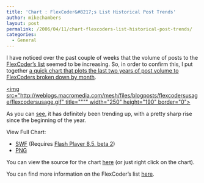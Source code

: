 ```yaml
---
title: 'Chart : FlexCoder&#8217;s List Historical Post Trends'
author: mikechambers
layout: post
permalink: /2006/04/11/chart-flexcoders-list-historical-post-trends/
categories:
  - General
---
```



I have noticed over the past couple of weeks that the volume of posts to the [FlexCoder&#8217;s list][1] seemed to be increasing. So, in order to confirm this, I put together [a quick chart that plots the last two years of post volume to FlexCoders broken down by month][2].

[<img src="http://weblogs.macromedia.com/mesh/files/blogposts/flexcodersusage/flexcodersusage.gif" title="""" width="250" height="190" border="0">][2]  
<!--more-->

  
As you can [see][2], it has definitely been trending up, with a pretty sharp rise since the beginning of the year.

View Full Chart:

*   [SWF][2] (Requires [Flash Player 8.5. beta 2][3])
*   [PNG][4]

You can view the source for the chart [here][5] (or just right click on the chart).

You can find more information on the FlexCoder&#8217;s list [here][1].

 [1]: http://groups.yahoo.com/group/flexcoders/
 [2]: http://weblogs.macromedia.com/mesh/files/blogposts/flexcodersusage/
 [3]: http://www.macromedia.com/go/labs_flex2_downloads
 [4]: http://weblogs.macromedia.com/mesh/files/blogposts/flexcodersusage/flexcodersusage_lrg.png
 [5]: http://weblogs.macromedia.com/mesh/files/blogposts/flexcodersusage/srcview/index.html
